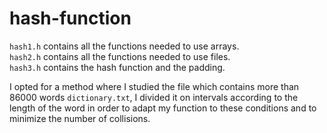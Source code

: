 # hash-function
`hash1.h` contains all the functions needed to use arrays.  
`hash2.h` contains all the functions needed to use files.  
`hash3.h` contains the hash function and the padding.

I opted for a method where I studied the file which contains more than 86000 words `dictionary.txt`, I divided it on intervals according to the length of the word in order to adapt my function to these conditions and to minimize the number of collisions.
